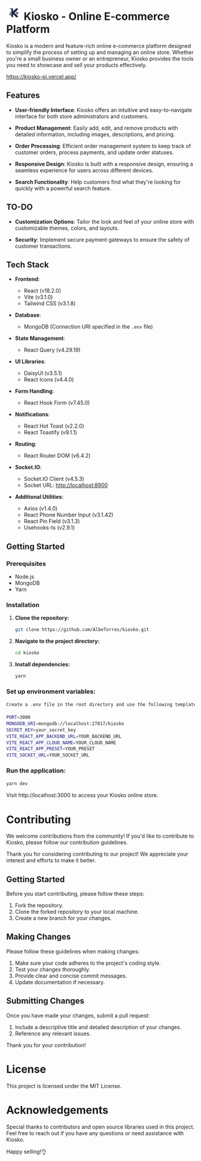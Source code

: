 # <img src="https://raw.githubusercontent.com/AlbeTorres/kiosko/main/kiosko/src/assets/logo.webp" width="40px" heigth="40px" style="background:white"> Kiosko - Online E-commerce Platform

Kiosko is a modern and feature-rich online e-commerce platform designed to simplify the process of setting up and managing an online store. Whether you're a small business owner or an entrepreneur, Kiosko provides the tools you need to showcase and sell your products effectively.

https://kiosko-pi.vercel.app/

## Features

- **User-friendly Interface**: Kiosko offers an intuitive and easy-to-navigate interface for both store administrators and customers.

- **Product Management**: Easily add, edit, and remove products with detailed information, including images, descriptions, and pricing.

- **Order Processing**: Efficient order management system to keep track of customer orders, process payments, and update order statuses.

- **Responsive Design**: Kiosko is built with a responsive design, ensuring a seamless experience for users across different devices.

- **Search Functionality**: Help customers find what they're looking for quickly with a powerful search feature.

## TO-DO

- **Customization Options**: Tailor the look and feel of your online store with customizable themes, colors, and layouts.

- **Security**: Implement secure payment gateways to ensure the safety of customer transactions.

## Tech Stack

- **Frontend**:

  - React (v18.2.0)
  - Vite (v3.1.0)
  - Tailwind CSS (v3.1.8)

- **Database**:

  - MongoDB (Connection URI specified in the `.env` file)

- **State Management**:

  - React Query (v4.29.19)

- **UI Libraries**:

  - DaisyUI (v3.5.1)
  - React Icons (v4.4.0)

- **Form Handling**:

  - React Hook Form (v7.45.0)

- **Notifications**:

  - React Hot Toast (v2.2.0)
  - React Toastify (v9.1.1)

- **Routing**:

  - React Router DOM (v6.4.2)

- **Socket.IO**:

  - Socket.IO Client (v4.5.3)
  - Socket URL: [http://localhost:8900](http://localhost:8900)

- **Additional Utilities**:

  - Axios (v1.4.0)
  - React Phone Number Input (v3.1.42)
  - React Pin Field (v3.1.3)
  - Usehooks-ts (v2.9.1)

## Getting Started

### Prerequisites

- Node.js
- MongoDB
- Yarn

### Installation

1. **Clone the repository:**

   ```bash
   git clone https://github.com/AlbeTorres/kiosko.git
   ```

2. **Navigate to the project directory:**

   ```bash
   cd kiosko
   ```

3. **Install dependencies:**

   ```bash
   yarn
   ```

### Set up environment variables:

```bash
Create a .env file in the root directory and use the following template, replacing placeholders with your actual values:

PORT=3000
MONGODB_URI=mongodb://localhost:27017/kiosko
SECRET_KEY=your_secret_key
VITE_REACT_APP_BACKEND_URL=YOUR_BACKEND_URL
VITE_REACT_APP_CLOUD_NAME=YOUR_CLOUD_NAME
VITE_REACT_APP_PRESET=YOUR_PRESET
VITE_SOCKET_URL=YOUR_SOCKET_URL

```

### Run the application:

```bash
yarn dev
```

Visit http://localhost:3000 to access your Kiosko online store.

# Contributing

We welcome contributions from the community! If you'd like to contribute to Kiosko, please follow our contribution guidelines.

Thank you for considering contributing to our project! We appreciate your interest and efforts to make it better.

## Getting Started

Before you start contributing, please follow these steps:

1. Fork the repository.
2. Clone the forked repository to your local machine.
3. Create a new branch for your changes.

## Making Changes

Please follow these guidelines when making changes:

1. Make sure your code adheres to the project's coding style.
2. Test your changes thoroughly.
3. Provide clear and concise commit messages.
4. Update documentation if necessary.

## Submitting Changes

Once you have made your changes, submit a pull request:

1. Include a descriptive title and detailed description of your changes.
2. Reference any relevant issues.

Thank you for your contribution!

# License

This project is licensed under the MIT License.

# Acknowledgements

Special thanks to contributors and open source libraries used in this project.
Feel free to reach out if you have any questions or need assistance with Kiosko.

Happy selling!👌

